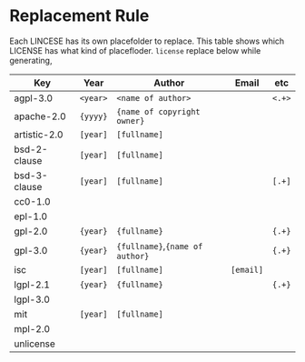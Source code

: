 # Replacement Rule

Each LINCESE has its own placefolder to replace. This table shows which LICENSE has what kind of placefloder. 
`license` replace below while generating, 

| Key           |Year|Author|Email|etc|
|---|---|---|---|---|
| agpl-3.0      |`<year>`|`<name of author>`|   |`<.+>`|
| apache-2.0    |`{yyyy}`|`{name of copyright owner}`|   |   |
| artistic-2.0  |`[year]`|`[fullname]`|   |   |
| bsd-2-clause  |`[year]`|`[fullname]`|   |   |
| bsd-3-clause  |`[year]`|`[fullname]`|   |`[.+]`|
| cc0-1.0       |   |   |   |   |
| epl-1.0       |   |   |   |   |
| gpl-2.0       |`{year}`|`{fullname}`||`{.+}`|
| gpl-3.0       |`{year}`|`{fullname}`,`{name of author}`||`{.+}`|
| isc           |`[year]`|`[fullname]`|`[email]`|   |
| lgpl-2.1      |`{year}`|`{fullname}`||`{.+}`|
| lgpl-3.0      |   |   |   |   |
| mit           |`[year]`|`[fullname]`|   |   |
| mpl-2.0       |   |   |   |   |
| unlicense     |   |   |   |   |

